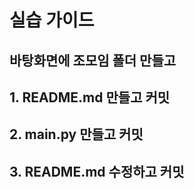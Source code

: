 # 실습 가이드

## 바탕화면에 조모임 폴더 만들고

## 1. README.md 만들고 커밋

## 2. main.py 만들고 커밋 
 
## 3. README.md 수정하고 커밋 


